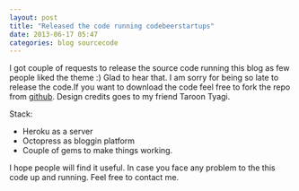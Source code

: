 ```yaml
---
layout: post
title: "Released the code running codebeerstartups"
date: 2013-06-17 05:47
categories: blog sourcecode
---
```


I got couple of requests to release the source code running this blog as few people liked the theme :) Glad to hear that. I am sorry for being so late to release the code.If you want to download the code feel free to fork the repo from [github](https://github.com/mohitjain/codebeerstartups). Design credits goes to my friend Taroon Tyagi.

Stack:

* Heroku as a server
* Octopress as bloggin platform
* Couple of gems to make things working.


I hope people will find it useful. In case you face any problem to the this code up and running. Feel free to contact me.
